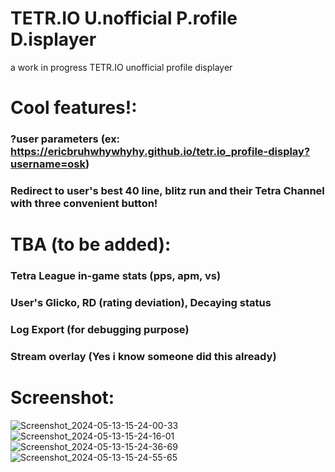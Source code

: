 # TETR.IO U.nofficial P.rofile D.isplayer
a work in progress TETR.IO unofficial profile displayer

# Cool features!:
### ?user parameters (ex: https://ericbruhwhywhyhy.github.io/tetr.io_profile-display?username=osk)
### Redirect to user's best 40 line, blitz run and their Tetra Channel with three convenient button!

# TBA (to be added):
### Tetra League in-game stats (pps, apm, vs)
### User's Glicko, RD (rating deviation), Decaying status
### Log Export (for debugging purpose)
### Stream overlay (Yes i know someone did this already)


# Screenshot:
![Screenshot_2024-05-13-15-24-00-33](https://github.com/Ericbruhwhywhyhy/tetr.io_profile-display/assets/160207601/d430cf08-a8ea-41c2-b432-5a4d1cce0b1f)
![Screenshot_2024-05-13-15-24-16-01](https://github.com/Ericbruhwhywhyhy/tetr.io_profile-display/assets/160207601/7955919f-7603-4d11-9d53-b19472256113)
![Screenshot_2024-05-13-15-24-36-69](https://github.com/Ericbruhwhywhyhy/tetr.io_profile-display/assets/160207601/ef74eb50-d38a-4781-9c00-9043d87917ff)
![Screenshot_2024-05-13-15-24-55-65](https://github.com/Ericbruhwhywhyhy/tetr.io_profile-display/assets/160207601/5a47986e-a8b8-4914-8d0d-0f3ba0274ea9)



